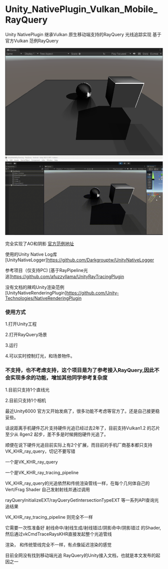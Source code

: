 # Unity_NativePlugin_Vulkan_Mobile_RayQuery
Unity NativePlugin 继承Vulkan 原生移动端支持的RayQuery 光线追踪实现
基于官方Vulkan 范例RayQuery


![Alt text](https://github.com/dreamfairy/Unity_NativePlugin_Vulkan_Mobile_RayQuery/blob/main/Preview/s.png?raw=true)
![Alt text](https://github.com/dreamfairy/Unity_NativePlugin_Vulkan_Mobile_RayQuery/blob/main/Preview/preview.gif?raw=true)

完全实现了AO和阴影
[官方范例地址](https://github.com/KhronosGroup/Vulkan-Samples/tree/main/samples/extensions/ray_queries)


使用的Unity Native Log库
[UnityNativeLogger]https://github.com/Darkgrouptw/UnityNativeLogger

参考项目（仅支持PC)
[基于RayPipeline光追]https://github.com/afuzzyllama/UnityRayTracingPlugin

没有文档的辣鸡Unity渲染范例
[UnityNativeRenderingPlugin]https://github.com/Unity-Technologies/NativeRenderingPlugin


<h3>使用方式</h3>

1.打开Unity工程

2.打开RayQuery场景

3.运行

4.可以实时控制灯光，和场景物件。

<h3>不支持，也不考虑支持，这个项目是为了参考接入RayQuery,因此不会实现多余的功能，增加其他同学参考复杂度</h3>

1.目前只支持1个直线光

2.目前只支持1个相机


最近Unity6000 官方又开始发病了，很多功能不考虑等官方了。还是自己接更稳妥些。

话说距离手机硬件芯片支持硬件光追已经过去2年了，目前支持Vulkan1.2 的芯片至少从 8gen2 起步，差不多是时候拥抱硬件光追了。

顺便在说下硬件光追目前实际上有2个扩展，而目前的手机厂商基本都只支持VK_KHR_ray_query，切记不要写错

一个是VK_KHR_ray_query

一个是VK_KHR_ray_tracing_pipeline

VK_KHR_ray_query的光追依然和传统渲染管线一样，在每个几何体自己的Vert/Frag Shader 自己发射射线并通过调用

rayQueryInitializeEXT/rayQueryGetIntersectionTypeEXT 等一系列API查询光追结果

VK_KHR_ray_tracing_pipeline 则完全不一样

它需要一次性准备好 射线命中/射线生成/射线错过/阴影命中/阴影错过 的Shader,然后通过vkCmdTraceRaysKHR直接发起整个光追管线

渲染， 和传统管线完全不一样，有点像延迟渲染的感觉

目前全网没有找到移动端光追 RayQuery的Unity接入文档，也就是本文发布的起因之一

